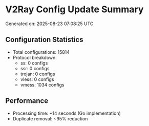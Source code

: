 # V2Ray Config Update Summary
Generated on: 2025-08-23 07:08:25 UTC

## Configuration Statistics
- Total configurations: 15814
- Protocol breakdown:
  - ss: 0 configs
  - ssr: 0 configs
  - trojan: 0 configs
  - vless: 0 configs
  - vmess: 1034 configs

## Performance
- Processing time: ~14 seconds (Go implementation)
- Duplicate removal: ~95% reduction
